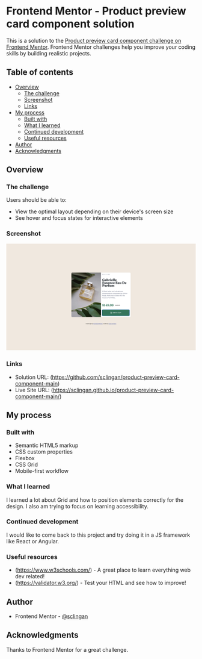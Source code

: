 # Frontend Mentor - Product preview card component solution

This is a solution to the [Product preview card component challenge on Frontend Mentor](https://www.frontendmentor.io/challenges/product-preview-card-component-GO7UmttRfa). Frontend Mentor challenges help you improve your coding skills by building realistic projects. 

## Table of contents

- [Overview](#overview)
  - [The challenge](#the-challenge)
  - [Screenshot](#screenshot)
  - [Links](#links)
- [My process](#my-process)
  - [Built with](#built-with)
  - [What I learned](#what-i-learned)
  - [Continued development](#continued-development)
  - [Useful resources](#useful-resources)
- [Author](#author)
- [Acknowledgments](#acknowledgments)


## Overview

### The challenge

Users should be able to:

- View the optimal layout depending on their device's screen size
- See hover and focus states for interactive elements

### Screenshot

![](./images/screenshot.png)





### Links

- Solution URL: (https://github.com/sclingan/product-preview-card-component-main)
- Live Site URL: (https://sclingan.github.io/product-preview-card-component-main/)

## My process

### Built with

- Semantic HTML5 markup
- CSS custom properties
- Flexbox
- CSS Grid
- Mobile-first workflow


### What I learned

I learned a lot about Grid and how to position elements correctly for the design. I also am trying to focus
on learning accessibility.


### Continued development

I would like to come back to this project and try doing it in a JS framework like React or Angular.


### Useful resources

- (https://www.w3schools.com/) - A great place to learn everything web dev related!
- (https://validator.w3.org/) - Test your HTML and see how to improve!


## Author

- Frontend Mentor - [@sclingan](https://www.frontendmentor.io/profile/sclingan)


## Acknowledgments

Thanks to Frontend Mentor for a great challenge.
